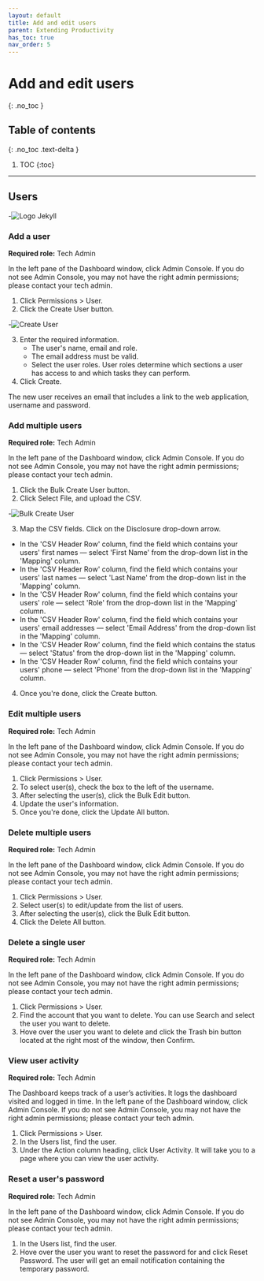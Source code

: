 ```yaml
---
layout: default
title: Add and edit users
parent: Extending Productivity
has_toc: true
nav_order: 5
---
```


# Add and edit users
{: .no_toc }

## Table of contents
{: .no_toc .text-delta }

1. TOC
{:toc}

---


## Users

-![Logo Jekyll]({{site.baseurl}}/assets/images/users.png )

### Add a user
**Required role:** Tech Admin

In the left pane of the Dashboard window, click Admin Console. If you do not see Admin Console, you may not have the right admin permissions; please contact your tech admin.
1. Click Permissions > User.
2. Click the Create User button.

-![Create User]({{site.baseurl}}/assets/images/add-a-user.png "Create User")



3. Enter the required information.
      * The user's name, email and role.
      * The email address must be valid.
      * Select the user roles. User roles determine which sections a user has access to and which tasks they can perform.
5. Click Create.

The new user receives an email that includes a link to the web application, username and password.

### Add multiple users
**Required role:** Tech Admin

In the left pane of the Dashboard window, click Admin Console. If you do not see Admin Console, you may not have the right admin permissions; please contact your tech admin.
1. Click the Bulk Create User button.
2. Click Select File, and upload the CSV.

-![Bulk Create User]({{site.baseurl}}/assets/images/add-multiple-users.png "Bulk Create User")



3. Map the CSV fields. Click on the Disclosure drop-down arrow.
  * In the 'CSV Header Row' column, find the field which contains your users' first names — select 'First Name' from the drop-down list in the 'Mapping' column.
  * In the 'CSV Header Row' column, find the field which contains your users' last names — select 'Last Name' from the drop-down list in the 'Mapping' column.
  * In the 'CSV Header Row' column, find the field which contains your users' role — select 'Role' from the drop-down list in the 'Mapping' column.
  * In the 'CSV Header Row' column, find the field which contains your users' email addresses — select 'Email Address' from the drop-down list in the 'Mapping' column.
  * In the 'CSV Header Row' column, find the field which contains the status — select 'Status' from the drop-down list in the 'Mapping' column.
  * In the 'CSV Header Row' column, find the field which contains your users' phone — select 'Phone' from the drop-down list in the 'Mapping' column.
4. Once you're done, click the Create button.

### Edit multiple users
**Required role:** Tech Admin

In the left pane of the Dashboard window, click Admin Console. If you do not see Admin Console, you may not have the right admin permissions; please contact your tech admin.
1. Click Permissions > User.
2. To select user(s), check the box to the left of the username.
3. After selecting the user(s), click the Bulk Edit button.
4. Update the user's information.
5. Once you're done, click the Update All button.

### Delete multiple users
**Required role:** Tech Admin

In the left pane of the Dashboard window, click Admin Console. If you do not see Admin Console, you may not have the right admin permissions; please contact your tech admin.
1. Click Permissions > User.
2. Select user(s) to edit/update from the list of users.
3. After selecting the user(s), click the Bulk Edit button.
4. Click the Delete All button.

### Delete a single user
**Required role:** Tech Admin

In the left pane of the Dashboard window, click Admin Console. If you do not see Admin Console, you may not have the right admin permissions; please contact your tech admin.
1. Click Permissions > User.
2. Find the account that you want to delete. You can use Search and select the user you want to delete.
3. Hove over the user you want to delete and click the Trash bin button located at the right most of the window, then Confirm.

### View user activity
**Required role:** Tech Admin

The Dashboard keeps track of a user’s activities. It logs the dashboard visited and logged in time.
In the left pane of the Dashboard window, click Admin Console. If you do not see Admin Console, you may not have the right admin permissions; please contact your tech admin.
1. Click Permissions > User.
2. In the Users list, find the user.
3. Under the Action column heading, click User Activity. It will take you to a page where you can view the user activity.

### Reset a user's password
**Required role:** Tech Admin

In the left pane of the Dashboard window, click Admin Console. If you do not see Admin Console, you may not have the right admin permissions; please contact your tech admin.
1. In the Users list, find the user.
2. Hove over the user you want to reset the password for and click Reset Password. The user will get an email notification containing the temporary password.
